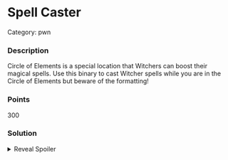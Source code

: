 # Spell Caster
Category: pwn


### Description

Circle of Elements is a special location that Witchers can boost their magical spells. Use this binary to cast Witcher spells while you are in the Circle of Elements but beware of the formatting!

### Points
300

### Solution

<details>
 <summary>Reveal Spoiler</summary>

Use format string exploit to change the `Circle_Of_Elements` constant such that the `puts` function is called. Within the same payload overwrite the GOT entry of `puts` function to the `get_flag` address. A solution using pwntools is provided in the `setup` folder.

</details>
